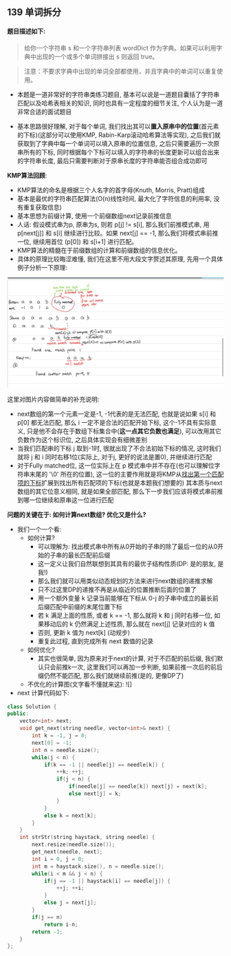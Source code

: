 ## 139 单词拆分
#### 题目描述如下:
> 给你一个字符串 s 和一个字符串列表 wordDict 作为字典。如果可以利用字典中出现的一个或多个单词拼接出 s 则返回 true。

> 注意：不要求字典中出现的单词全部都使用，并且字典中的单词可以重复使用。

- 本题是一道非常好的字符串类练习题目, 基本可以说是一道题目囊括了字符串匹配以及哈希表相关的知识, 同时也具有一定程度的细节关注, 个人认为是一道非常合适的面试题目

- 基本思路很好理解, 对于每个单词, 我们找出其可以**置入原串中的位置**(首元素的下标)(这部分可以使用KMP, Rabin-Karp滚动哈希算法等实现), 之后我们就获取到了字典中每一个单词可以填入原串的位置信息, 之后只需要遍历一次原串所有的下标, 同时根据每个下标可以填入的字符串的长度更新可以组合出来的字符串长度, 最后只需要判断对于原串长度的字符串能否组合成功即可

**KMP算法回顾**:
    
- KMP算法的命名是根据三个人名字的首字母(Knuth, Morris, Pratt)组成
- 基本是最优的字符串匹配算法(O(n)线性时间, 最大化了字符信息的利用率, 没有重复获取信息)
- 基本思想为前缀计算, 使用一个前缀数组next记录前推信息
- 人话: 假设模式串为p, 原串为s, 则若 p[j] != s[i], 那么我们前推模式串, 用 p[next[j]] 和 s[i] 继续进行比较。如果 next[j] == -1, 那么我们将模式串前推一位, 继续用首位 (p[0]) 和 s[i+1] 进行匹配。
- KMP算法的精髓在于前缀数组的计算和前缀数组的信息优化。 
- 具体的原理比较晦涩难懂, 我们在这里不用大段文字赘述其原理, 先用一个具体例子分析一下原理:

![图片](https://github.com/Renegade-3863/Hotaru_at_Leetcode/blob/main/Pictures/question_139.jpg)

这里对图片内容做简单的补充说明:
- next数组的第一个元素一定是-1, -1代表的是无法匹配, 也就是说如果 s[i] 和 p[0] 都无法匹配, 那么 i 一定不是合法的匹配开始下标, 这个-1不具有实际意义, 只是他不会存在于数组下标集合中(**这一点其它负数也满足**), 可以改用其它负数作为这个标识位, 之后具体实现会有细微差别
- 当我们匹配串的下标 j 取到-1时, 很就出现了不合法初始下标的情况, 这时我们就将 j 和 i 同时右移1位(实际上, 对于j, 更好的说法是置0), 并继续进行匹配
- 对于Fully matched位, 这一位实际上在 p 模式串中并不存在(也可以理解位字符串末尾的 '\0' 所在的位置), 这一位的主要作用就是将KMP从[找出第一个匹配项的下标](https://leetcode.cn/problems/find-the-index-of-the-first-occurrence-in-a-string/description/)扩展到找出所有匹配项的下标(也就是本题我们想要的)
其本质与next数组的其它位意义相同, 就是如果全部匹配, 那么下一步我们应该将模式串前推到哪一位继续和原串这一位进行匹配

**问题的关键在于: 如何计算next数组? 优化又是什么?**   
- 我们一个一个看:
    - 如何计算?
        - 可以理解为: 找出模式串中所有从0开始的子串的除了最后一位的从0开始的子串的最长匹配前后缀
        - 这一定义让我们自然联想到其具有的最优子结构性质(DP: 是的朋友, 是我!)
        - 那么我们就可以用类似动态规划的方法来进行next数组的递推求解
        - 只不过这里DP的递推不再是从临近的位置推断后面的位置了
        - 用一个额外变量 k 记录当前能够在下标从 0-j 的子串中成立的最长前后缀匹配中前缀的末尾位置下标
        - 若 k 满足上面的性质, 或者 k == -1, 那么就将 k 和 j 同时右移一位, 如果移动后的 k 仍然满足上述性质, 那么就在 next[j] 记录对应的 k 值
        - 否则, 更新 k 值为 next[k] (动规步)
        - 重复此过程, 直到完成所有 next 数值的记录
    - 如何优化?
        - 其实也很简单, 因为原来对于next的计算, 对于不匹配的前后缀, 我们默认只会前推k一次, 这里我们可以再加一步判断, 如果前推一次后的前后缀仍然不能匹配, 那么我们就继续前推(是的, 更像DP了)
    - 不优化的计算图(文字看不懂就来这):
    ![]
- next 计算代码如下:
``` C++
class Solution {
public:
    vector<int> next;
    void get_next(string needle, vector<int>& next) {
        int k = -1, j = 0;
        next[0] = -1;
        int n = needle.size();
        while(j < n) {
            if(k == -1 || needle[j] == needle[k]) {
                ++k; ++j;
                if(j < n) {
                    if(needle[j] == needle[k]) next[j] = next[k];
                    else next[j] = k;
                }
            }
            else k = next[k];
        }
    }
    int strStr(string haystack, string needle) {
        next.resize(needle.size());
        get_next(needle, next);
        int i = 0, j = 0;
        int m = haystack.size(), n = needle.size();
        while(i < m && j < n) {
            if(j == -1 || haystack[i] == needle[j]) {
                ++j; ++i;
            }
            else j = next[j];
        }
        if(j == n)
            return i-n;
        return -1;
    }
};
```
